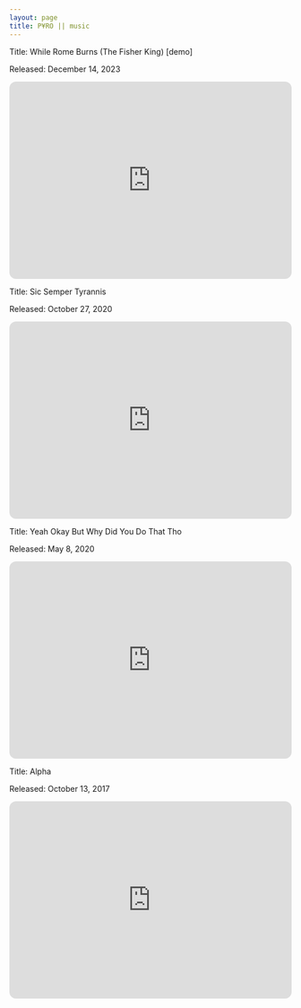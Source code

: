 ```yaml
---
layout: page
title: P¥RO || music
---
```

Title: While Rome Burns (The Fisher King) [demo]

Released: December 14, 2023

<iframe style="border-radius:12px" src="https://open.spotify.com/embed/album/5sYHBepFWKPjHPoeVOWquv?utm_source=generator"
        width="100%" height="352" frameBorder="0" allowfullscreen=""
        allow="autoplay; clipboard-write; encrypted-media; fullscreen; picture-in-picture" loading="lazy"></iframe>

Title: Sic Semper Tyrannis

Released: October 27, 2020

<iframe style="border-radius:12px" src="https://open.spotify.com/embed/album/6DT6TfiUDvCRkkIRiEpDYr?utm_source=generator"
        width="100%" height="352" frameBorder="0" allowfullscreen=""
        allow="autoplay; clipboard-write; encrypted-media; fullscreen; picture-in-picture" loading="lazy"></iframe>

Title: Yeah Okay But Why Did You Do That Tho

Released: May 8, 2020

<iframe style="border-radius:12px" src="https://open.spotify.com/embed/album/1QV3mFExJkAhNowImNsy5J?utm_source=generator"
        width="100%" height="352" frameBorder="0" allowfullscreen=""
        allow="autoplay; clipboard-write; encrypted-media; fullscreen; picture-in-picture" loading="lazy"></iframe>

Title: Alpha

Released: October 13, 2017

<iframe style="border-radius:12px" src="https://open.spotify.com/embed/album/4Gyusk0OUjthyaQwv8DB5e?utm_source=generator&theme=0"
        width="100%" height="352" frameBorder="0" allowfullscreen=""
        allow="autoplay; clipboard-write; encrypted-media; fullscreen; picture-in-picture" loading="lazy"></iframe>